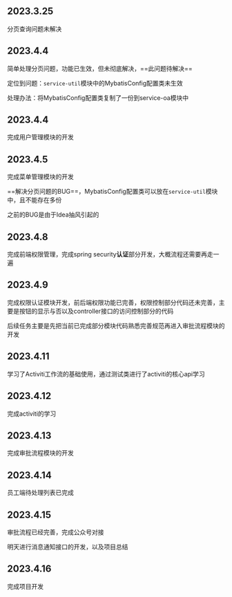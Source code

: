 ## 2023.3.25

分页查询问题未解决

## 2023.4.4

简单处理分页问题，功能已生效，但未彻底解决，==此问题待解决==

定位到问题：`service-util`模块中的MybatisConfig配置类未生效

处理办法：将MybatisConfig配置类复制了一份到service-oa模块中

## 2023.4.4

完成用户管理模块的开发

## 2023.4.5

完成菜单管理模块的开发

==解决分页问题的BUG==，MybatisConfig配置类可以放在`service-util`模块中，且不能存在多份

之前的BUG是由于Idea抽风引起的

## 2023.4.8

完成前端权限管理，完成spring security**认证**部分开发，大概流程还需要再走一遍

## 2023.4.9

完成权限认证模块开发，前后端权限功能已完善，权限控制部分代码还未完善，主要是按钮的显示与否以及controller接口的访问控制部分的代码

后续任务主要是先把当前已完成部分模块代码熟悉完善规范再进入审批流程模块的开发

## 2023.4.11

学习了Activiti工作流的基础使用，通过测试类进行了activiti的核心api学习

## 2023.4.12

完成activiti的学习

## 2023.4.13

完成审批流程模块的开发

## 2023.4.14

员工端待处理列表已完成

## 2023.4.15

审批流程已经完善，完成公众号对接

明天进行消息通知接口的开发，以及项目总结

## 2023.4.16

完成项目开发